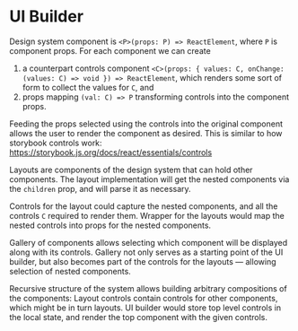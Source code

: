 # UI Builder

Design system component is `<P>(props: P) => ReactElement`, where `P` is component props.
For each component we can create 
1) a counterpart controls component `<C>(props: { values: C, onChange: (values: C) => void }) => ReactElement`,
   which renders some sort of form to collect the values for `C`, and
2) props mapping `(val: C) => P` transforming controls into the component props.

Feeding the props selected using the controls into the original component
allows the user to render the component as desired.
This is similar to how storybook controls work:
https://storybook.js.org/docs/react/essentials/controls

Layouts are components of the design system that can hold other components.
The layout implementation will get the nested components via the `children` prop,
and will parse it as necessary.

Controls for the layout could capture the nested components, and all the controls `C` required to render them.
Wrapper for the layouts would map the nested controls into props for the nested components.

Gallery of components allows selecting which component will be displayed along with its controls.
Gallery not only serves as a starting point of the UI builder, but also becomes part of the controls
for the layouts — allowing selection of nested components.

Recursive structure of the system allows building arbitrary compositions of the components:
Layout controls contain controls for other components, which might be in turn layouts.
UI builder would store top level controls in the local state, and render the top component with the given controls.